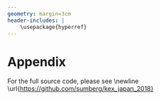 ```yaml
---
geometry: margin=3cm
header-includes: |
	\usepackage{hyperref}
---
```


# Appendix

For the full source code, please see \newline
\url{https://github.com/sumberg/kex_japan_2018}
